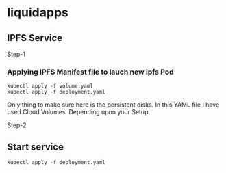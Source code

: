# liquidapps

## IPFS Service


Step-1

### Applying IPFS Manifest file to lauch new ipfs Pod

```
kubectl apply -f volume.yaml
kubectl apply -f deployment.yaml

````
Only thing to make sure here is the persistent disks. In this YAML file I have used Cloud Volumes. 
Depending upon your Setup.

Step-2

## Start service

```
kubectl apply -f deployment.yaml

```

